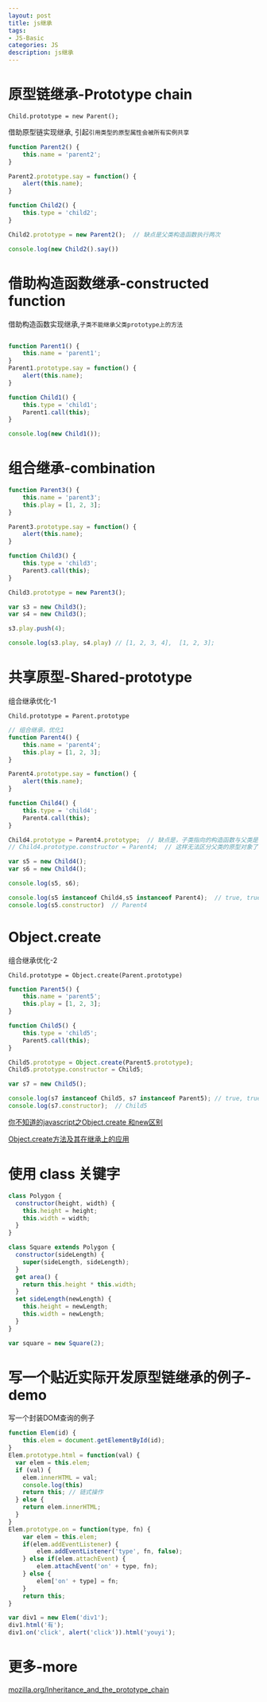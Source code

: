 ```yaml
---
layout: post
title: js继承
tags:
- JS-Basic
categories: JS
description: js继承
---
```


# 原型链继承-Prototype chain

`Child.prototype = new Parent();`

借助原型链实现继承, 引起`引用类型的原型属性会被所有实例共享`

```js
function Parent2() {
	this.name = 'parent2';
}

Parent2.prototype.say = function() {
	alert(this.name);
}

function Child2() {
	this.type = 'child2';
}

Child2.prototype = new Parent2();  // 缺点是父类构造函数执行两次

console.log(new Child2().say())
```

# 借助构造函数继承-constructed function

借助构造函数实现继承,`子类不能继承父类prototype上的方法`

```js

function Parent1() {
	this.name = 'parent1';
}
Parent1.prototype.say = function() {
	alert(this.name);
}

function Child1() {
	this.type = 'child1';
	Parent1.call(this);
}

console.log(new Child1());
```

# 组合继承-combination

```js
function Parent3() {
	this.name = 'parent3';
	this.play = [1, 2, 3];
}

Parent3.prototype.say = function() {
	alert(this.name);
}

function Child3() {
	this.type = 'child3';
	Parent3.call(this);
}

Child3.prototype = new Parent3();

var s3 = new Child3();
var s4 = new Child3();

s3.play.push(4);

console.log(s3.play, s4.play) // [1, 2, 3, 4],  [1, 2, 3];
```

# 共享原型-Shared-prototype

组合继承优化-1

`Child.prototype = Parent.prototype`

```js
// 组合继承，优化1
function Parent4() {
	this.name = 'parent4';
	this.play = [1, 2, 3];
}

Parent4.prototype.say = function() {
	alert(this.name);
}

function Child4() {
	this.type = 'child4';
	Parent4.call(this);
}

Child4.prototype = Parent4.prototype;  // 缺点是，子类指向的构造函数与父类是一个
// Child4.prototype.constructor = Parent4;  // 这样无法区分父类的原型对象了

var s5 = new Child4();
var s6 = new Child4();

console.log(s5, s6);

console.log(s5 instanceof Child4,s5 instanceof Parent4);  // true, true
console.log(s5.constructor)  // Parent4
```

#  Object.create

组合继承优化-2

`Child.prototype = Object.create(Parent.prototype)`

```js
function Parent5() {
	this.name = 'parent5';
	this.play = [1, 2, 3];
}

function Child5() {
	this.type = 'child5';
	Parent5.call(this);
}

Child5.prototype = Object.create(Parent5.prototype);
Child5.prototype.constructor = Child5;

var s7 = new Child5();

console.log(s7 instanceof Child5, s7 instanceof Parent5); // true, true
console.log(s7.constructor);  // Child5
```

[你不知道的javascript之Object.create 和new区别](https://blog.csdn.net/blueblueskyhua/article/details/73135938)

[Object.create方法及其在继承上的应用](https://blog.csdn.net/TuoHai_/article/details/72954100)

# 使用 class 关键字

```js
class Polygon {
  constructor(height, width) {
    this.height = height;
    this.width = width;
  }
}

class Square extends Polygon {
  constructor(sideLength) {
    super(sideLength, sideLength);
  }
  get area() {
    return this.height * this.width;
  }
  set sideLength(newLength) {
    this.height = newLength;
    this.width = newLength;
  }
}

var square = new Square(2);
```

# 写一个贴近实际开发原型链继承的例子-demo

写一个封装DOM查询的例子

```js
function Elem(id) {
	this.elem = document.getElementById(id);
}
Elem.prototype.html = function(val) {
  var elem = this.elem;
  if (val) {
  	elem.innerHTML = val;
  	console.log(this)
  	return this; // 链式操作
  } else {
  	return elem.innerHTML;
  }
}
Elem.prototype.on = function(type, fn) {
	var elem = this.elem;
	if(elem.addEventListener) {
		elem.addEventListener('type', fn, false);
	} else if(elem.attachEvent) {
		elem.attachEvent('on' + type, fn);
	} else {
		elem['on' + type] = fn;
	}
    return this;
}

var div1 = new Elem('div1');
div1.html('有');
div1.on('click', alert('click')).html('youyi');
```

# 更多-more
[mozilla.org/Inheritance_and_the_prototype_chain](https://developer.mozilla.org/zh-CN/docs/Web/JavaScript/Inheritance_and_the_prototype_chain)
